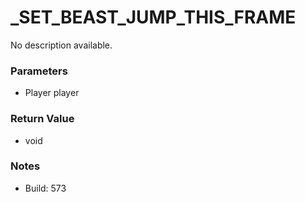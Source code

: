 # _SET_BEAST_JUMP_THIS_FRAME

No description available.

### Parameters
* Player player

### Return Value
* void

### Notes
* Build: 573

